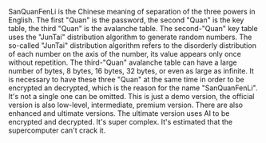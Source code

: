 SanQuanFenLi is the Chinese meaning of separation of the three powers in English.
The first "Quan" is the password, the second "Quan" is the key table, the third "Quan" is the avalanche table.
The second-"Quan" key table uses the "JunTai" distribution algorithm to generate random numbers.
The so-called "JunTai" distribution algorithm refers to the disorderly distribution of each number on the axis of the number, its value appears only once without repetition.
The third-"Quan" avalanche table can have a large number of bytes, 8 bytes, 16 bytes, 32 bytes, or even as large as infinite.
It is necessary to have these three "Quan" at the same time in order to be encrypted an decrypted, which is the reason for the name "SanQuanFenLi". It's not a single one can be omitted.
This is just a demo version, the official version is also low-level, intermediate, premium version. There are also enhanced and ultimate versions. The ultimate version uses AI to be encrypted and decrypted. It's super complex. It's estimated that the supercomputer can't crack it.